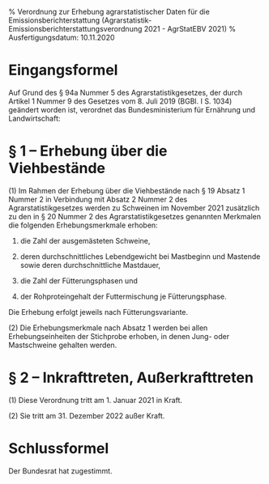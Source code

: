 % Verordnung zur Erhebung agrarstatistischer Daten für die Emissionsberichterstattung  (Agrarstatistik-Emissionsberichterstattungsverordnung 2021 - AgrStatEBV 2021)
% Ausfertigungsdatum: 10.11.2020
 
# Eingangsformel

Auf Grund des § 94a Nummer 5 des Agrarstatistikgesetzes, der durch Artikel 1 Nummer 9 des Gesetzes vom 8. Juli 2019 (BGBl. I S. 1034) geändert worden ist, verordnet das Bundesministerium für Ernährung und Landwirtschaft:

# § 1 – Erhebung über die Viehbestände

(1) Im Rahmen der Erhebung über die Viehbestände nach § 19 Absatz 1 Nummer 2 in Verbindung mit Absatz 2 Nummer 2 des Agrarstatistikgesetzes werden zu Schweinen im November 2021 zusätzlich zu den in § 20 Nummer 2 des Agrarstatistikgesetzes genannten Merkmalen die folgenden Erhebungsmerkmale erhoben:

1. die Zahl der ausgemästeten Schweine,

2. deren durchschnittliches Lebendgewicht bei Mastbeginn und Mastende sowie deren durchschnittliche Mastdauer,

3. die Zahl der Fütterungsphasen und

4. der Rohproteingehalt der Futtermischung je Fütterungsphase.

Die Erhebung erfolgt jeweils nach Fütterungsvariante.

(2) Die Erhebungsmerkmale nach Absatz 1 werden bei allen Erhebungseinheiten der Stichprobe erhoben, in denen Jung- oder Mastschweine gehalten werden.

# § 2 – Inkrafttreten, Außerkrafttreten

(1) Diese Verordnung tritt am 1. Januar 2021 in Kraft.

(2) Sie tritt am 31. Dezember 2022 außer Kraft.

# Schlussformel

Der Bundesrat hat zugestimmt.
